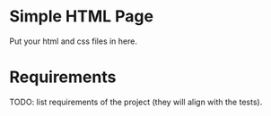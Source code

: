 # Simple HTML Page
Put your html and css files in here.

# Requirements
TODO: list requirements of the project (they will align with the tests).